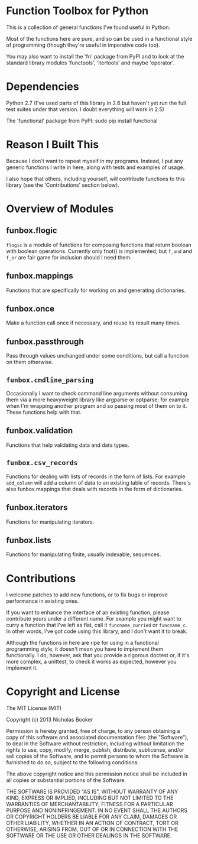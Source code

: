 # Function Toolbox for Python

This is a collection of general functions I've found useful in Python.

Most of the functions here are pure, and so can be used in a functional style of
programming (though they're useful in imperative code too).

You may also want to install the 'fn' package from PyPI
and to look at the standard library modules 'functools', 'itertools' and maybe 'operator'.

# Dependencies

Python 2.7 (I've used parts of this library in 2.6 but haven't yet run the full test suites
under that version.  I doubt everything will work in 2.5)

The 'functional' package from PyPI:
  sudo pip install functional

# Reason I Built This

Because I don't want to repeat myself in my programs.  Instead, I put any generic functions
I write in here, along with tests and examples of usage.

I also hope that others, including yourself, will contribute functions to this library
(see the 'Contributions' section below).

# Overview of Modules

## funbox.flogic

`flogic` is a module of functions for composing functions that return boolean with boolean
operations.  Currently only fnot() is implemented, but `f_and` and `f_or` are
fair game for inclusion should I need them.

## funbox.mappings

Functions that are specifically for working on and generating dictionaries.

## funbox.once

Make a function call once if necessary, and reuse its result many times.

## funbox.passthrough

Pass through values unchanged under some conditions, but call a function on them
otherwise.

## `funbox.cmdline_parsing`

Occasionally I want to check command line arguments without consuming them via
a more heavyweight library like argparse or optparse; for example when I'm wrapping
another program and so passing most of them on to it.
These functions help with that.

## funbox.validation

Functions that help validating data and data types.

## `funbox.csv_records`

Functions for dealing with lists of records in the form of lists.  For example
`add_column` will add a column of data to an existing table of records.
There's also funbox.mappings that deals with records in the form of dictionaries.

## funbox.iterators

Functions for manipulating iterators.

## funbox.lists

Functions for manipulating finite, usually indexable, sequences.

# Contributions

I welcome patches to add new functions, or to fix bugs or improve performance in existing ones.

If you want to enhance the interface of an existing function, please contribute
yours under a different name.  For example you might want to curry a function
that I've left as flat, call it `funcname_curried` or `funcname_c`.  In other words, I've got code
using this library, and I don't want it to break.

Although the functions in here are ripe for using in a functional programming
style, it doesn't mean you have to implement them functionally.
I do, however, ask that you provide a rigorous doctest or, if it's more complex, a unittest,
to check it works as expected, however you implement it.


# Copyright and License

The MIT License (MIT)

Copyright (c) 2013 Nicholas Booker

Permission is hereby granted, free of charge, to any person obtaining a copy
of this software and associated documentation files (the "Software"), to deal
in the Software without restriction, including without limitation the rights
to use, copy, modify, merge, publish, distribute, sublicense, and/or sell
copies of the Software, and to permit persons to whom the Software is
furnished to do so, subject to the following conditions:

The above copyright notice and this permission notice shall be included in
all copies or substantial portions of the Software.

THE SOFTWARE IS PROVIDED "AS IS", WITHOUT WARRANTY OF ANY KIND, EXPRESS OR
IMPLIED, INCLUDING BUT NOT LIMITED TO THE WARRANTIES OF MERCHANTABILITY,
FITNESS FOR A PARTICULAR PURPOSE AND NONINFRINGEMENT. IN NO EVENT SHALL THE
AUTHORS OR COPYRIGHT HOLDERS BE LIABLE FOR ANY CLAIM, DAMAGES OR OTHER
LIABILITY, WHETHER IN AN ACTION OF CONTRACT, TORT OR OTHERWISE, ARISING FROM,
OUT OF OR IN CONNECTION WITH THE SOFTWARE OR THE USE OR OTHER DEALINGS IN
THE SOFTWARE.
